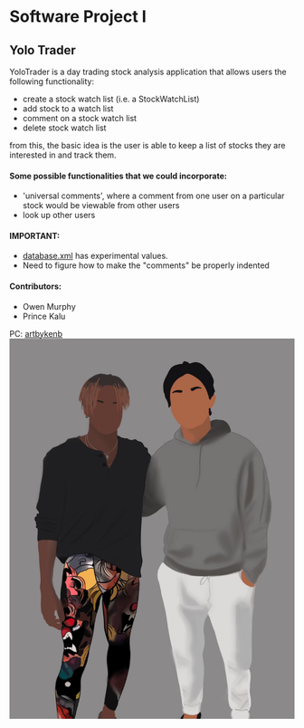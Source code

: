 # Software Project I 

## Yolo Trader
YoloTrader is a day trading stock analysis application
that allows users the following functionality:
- create a stock watch list (i.e. a StockWatchList)
- add stock to a watch list
- comment on a stock watch list
- delete stock watch list

from this, the basic idea is the user is able to keep a list of
stocks they are interested in and track them.

#### Some possible functionalities that we could incorporate:
- 'universal comments', where a comment from one user on a particular
stock would be viewable from other users
- look up other users

#### IMPORTANT:
- [database.xml](YoloTrader/Prototype/database.xml) has experimental values. 
- Need to figure how to make the "comments" be properly indented

#### Contributors:
- Owen Murphy
- Prince Kalu

PC: [artbykenb](https://www.instagram.com/artbykenb/?igshid=x6h2dqgrhdwc)
![](Images/owen_and_prince.jpeg)
